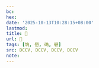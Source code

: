 ```yaml
---
bc:
hex:
date: '2025-10-13T10:28:15+08:00'
lastmod:
title: 􃄛
url: 􃄛
tags: [埆, 嶨, 确, 礐]
src: DCCV, DCCV, DCCV, DCCV
note:
---
```

